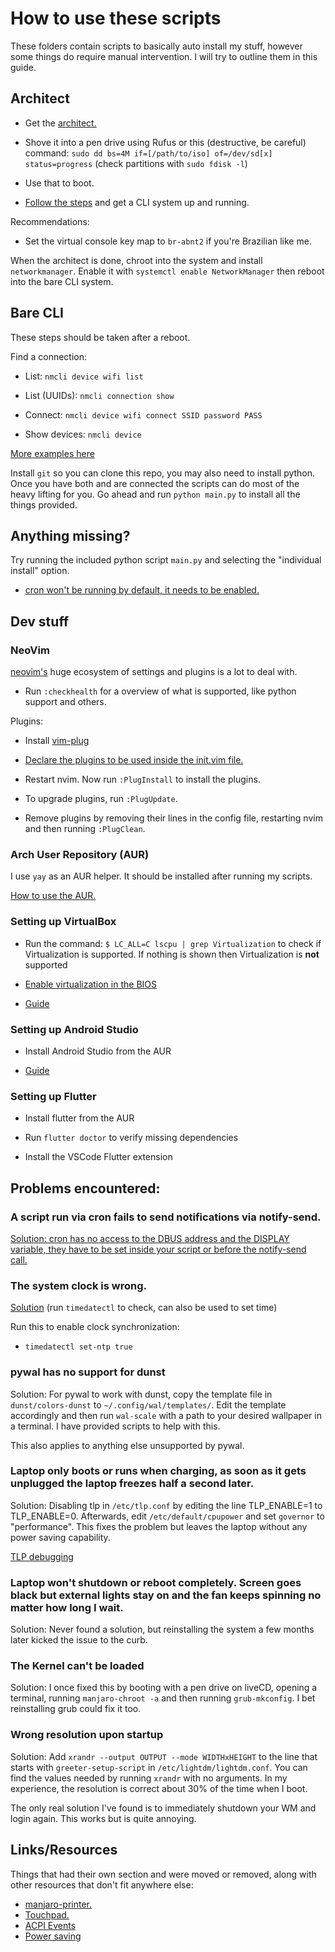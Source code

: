 # How to use these scripts

These folders contain scripts to basically auto install my stuff, however some things do require manual intervention. I will try to outline them in this guide.

## Architect

- Get the [architect.](https://manjaro.org/download/)

- Shove it into a pen drive using Rufus or this (destructive, be careful) command: `sudo dd bs=4M if=[/path/to/iso] of=/dev/sd[x] status=progress` (check partitions with `sudo fdisk -l`)

- Use that to boot.

- [Follow the steps](https://wiki.manjaro.org/index.php?title=Installation_with_Manjaro_Architect) and get a CLI system up and running.

Recommendations:

- Set the virtual console key map to `br-abnt2` if you're Brazilian like me.

When the architect is done, chroot into the system and install `networkmanager`. Enable it with `systemctl enable NetworkManager` then reboot into the bare CLI system.

## Bare CLI

These steps should be taken after a reboot.

Find a connection:

- List: `nmcli device wifi list`

- List (UUIDs): `nmcli connection show`

- Connect: `nmcli device wifi connect SSID password PASS`

- Show devices: `nmcli device`

[More examples here](https://wiki.archlinux.org/index.php/NetworkManager#nmcli_examples)

Install `git` so you can clone this repo, you may also need to install python. Once you have both and are connected the scripts can do most of the heavy lifting for you. Go ahead and run `python main.py` to install all the things provided.

## Anything missing?

Try running the included python script `main.py` and selecting the "individual install" option.

- [cron won't be running by default, it needs to be enabled.](https://wiki.archlinux.org/index.php/Cron#Activation_and_autostart)

## Dev stuff

### NeoVim

[neovim's](https://neovim.io/) huge ecosystem of settings and plugins is a lot to deal with.

- Run `:checkhealth` for a overview of what is supported, like python support and others.

Plugins:

- Install [vim-plug](https://github.com/junegunn/vim-plug/wiki/tutorial#setting-up)

- [Declare the plugins to be used inside the init.vim file.](https://github.com/junegunn/vim-plug/wiki/tutorial#installing-plugins)

- Restart nvim. Now run `:PlugInstall` to install the plugins.

- To upgrade plugins, run `:PlugUpdate`.

- Remove plugins by removing their lines in the config file, restarting nvim and then running `:PlugClean`.

### Arch User Repository (AUR)

I use `yay` as an AUR helper. It should be installed after running my scripts.

[How to use the AUR.](https://wiki.archlinux.org/index.php/Arch_User_Repository#Getting_started)

### Setting up VirtualBox

- Run the command: `$ LC_ALL=C lscpu | grep Virtualization` to check if Virtualization is supported. If nothing is shown then Virtualization is **not** supported

- [Enable virtualization in the BIOS](https://support.bluestacks.com/hc/en-us/articles/115003174386-How-can-I-enable-virtualization-VT-on-my-PC-)

- [Guide](https://wiki.manjaro.org/index.php/VirtualBox)

### Setting up Android Studio

- Install Android Studio from the AUR

- [Guide](https://wiki.archlinux.org/index.php/Android#Android_Studio)

### Setting up Flutter

- Install flutter from the AUR

- Run `flutter doctor` to verify missing dependencies

- Install the VSCode Flutter extension

## Problems encountered:

### A script run via cron fails to send notifications via notify-send.

[Solution: cron has no access to the DBUS address and the DISPLAY variable, they have to be set inside your script or before the notify-send call.](https://wiki.archlinux.org/index.php/Cron#Running_X.org_server-based_applications)

### The system clock is wrong.

[Solution](https://wiki.archlinux.org/index.php/System_time#Read_clock) (run `timedatectl` to check, can also be used to set time)

Run this to enable clock synchronization:

- `timedatectl set-ntp true`

### pywal has no support for dunst

Solution: For pywal to work with dunst, copy the template file in `dunst/colors-dunst` to `~/.config/wal/templates/`. Edit the template accordingly and then run `wal-scale` with a path to your desired wallpaper in a terminal. I have provided scripts to help with this.

This also applies to anything else unsupported by pywal.

### Laptop only boots or runs when charging, as soon as it gets unplugged the laptop freezes half a second later.

Solution: Disabling tlp in `/etc/tlp.conf` by editing the line TLP_ENABLE=1 to TLP_ENABLE=0. Afterwards, edit `/etc/default/cpupower` and set `governor` to "performance". This fixes the problem but leaves the laptop without any power saving capability.

[TLP debugging](https://linrunner.de/tlp/support/troubleshooting.html#step-3-disable-tlp-temporarily)

### Laptop won't shutdown or reboot completely. Screen goes black but external lights stay on and the fan keeps spinning no matter how long I wait.

Solution: Never found a solution, but reinstalling the system a few months later kicked the issue to the curb.

### The Kernel can't be loaded

Solution: I once fixed this by booting with a pen drive on liveCD, opening a terminal, running `manjaro-chroot -a` and then running `grub-mkconfig`. I bet reinstalling grub could fix it too.

### Wrong resolution upon startup

Solution: Add `xrandr --output OUTPUT --mode WIDTHxHEIGHT` to the line that starts with `greeter-setup-script` in `/etc/lightdm/lightdm.conf`. You can find the values needed by running `xrandr` with no arguments. In my experience, the resolution is correct about 30% of the time when I boot.

The only real solution I've found is to immediately shutdown your WM and login again. This works but is quite annoying.

## Links/Resources

Things that had their own section and were moved or removed, along with other resources that don't fit anywhere else:

- [manjaro-printer.](https://wiki.manjaro.org/index.php?title=Printing#Overview)
- [Touchpad.](https://wiki.archlinux.org/index.php/Libinput#Installation)
- [ACPI Events](https://wiki.archlinux.org/index.php/Power_management#Power_management_with_systemd)
- [Power saving](https://wiki.archlinux.org/index.php/Power_management#Power_saving)
